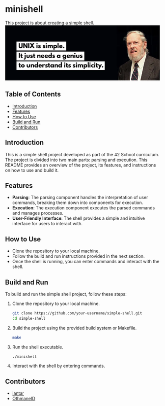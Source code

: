 # minishell
This project is about creating a simple shell.
![minishell](images/1_XpFdUAh-2_vhENcGjEsjtw.webp)

## Table of Contents
- [Introduction](#introduction)
- [Features](#features)
- [How to Use](#how-to-use)
- [Build and Run](#build-and-run)
- [Contributors](#contributors)

## Introduction
This is a simple shell project developed as part of the 42 School curriculum. The project is divided into two main parts: parsing and execution. This README provides an overview of the project, its features, and instructions on how to use and build it.

## Features
- **Parsing**: The parsing component handles the interpretation of user commands, breaking them down into components for execution.
- **Execution**: The execution component executes the parsed commands and manages processes.
- **User-Friendly Interface**: The shell provides a simple and intuitive interface for users to interact with.

## How to Use
- Clone the repository to your local machine.
- Follow the build and run instructions provided in the next section.
- Once the shell is running, you can enter commands and interact with the shell.

## Build and Run
To build and run the simple shell project, follow these steps:
1. Clone the repository to your local machine.
   ```bash
   git clone https://github.com/your-username/simple-shell.git
   cd simple-shell

2. Build the project using the provided build system or Makefile.
   ```bash
   make

3. Run the shell executable.
   ```bash
   ./minishell

4. Interact with the shell by entering commands.


## Contributors
- [iantar](https://github.com/iantar1)
- [OthmaneID](https://github.com/OthmaneID)
